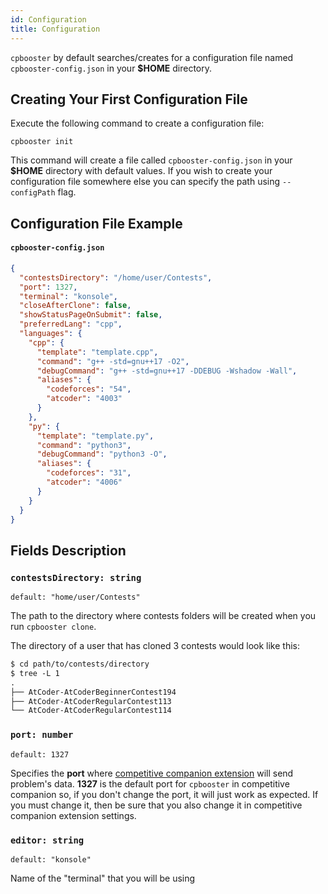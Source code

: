 ```yaml
---
id: Configuration
title: Configuration
---
```


`cpbooster` by default searches/creates for a configuration file named `cpbooster-config.json` in your **$HOME** directory.

## Creating Your First Configuration File

Execute the following command to create a configuration file:

```shell
cpbooster init
```

This command will create a file called `cpbooster-config.json` in your **$HOME** directory with default values.
If you wish to create your configuration file somewhere else you can specify the path using `--configPath` flag.

## Configuration File Example

#### `cpbooster-config.json`

```json
{
  "contestsDirectory": "/home/user/Contests",
  "port": 1327,
  "terminal": "konsole",
  "closeAfterClone": false,
  "showStatusPageOnSubmit": false,
  "preferredLang": "cpp",
  "languages": {
    "cpp": {
      "template": "template.cpp",
      "command": "g++ -std=gnu++17 -O2",
      "debugCommand": "g++ -std=gnu++17 -DDEBUG -Wshadow -Wall",
      "aliases": {
        "codeforces": "54",
        "atcoder": "4003"
      }
    },
    "py": {
      "template": "template.py",
      "command": "python3",
      "debugCommand": "python3 -O",
      "aliases": {
        "codeforces": "31",
        "atcoder": "4006"
      }
    }
  }
}
```

## Fields Description

### `contestsDirectory: string`

`default: "home/user/Contests"`

The path to the directory where contests folders will be created when you run `cpbooster clone`.

The directory of a user that has cloned 3 contests would look like this:

```txt
$ cd path/to/contests/directory
$ tree -L 1
.
├── AtCoder-AtCoderBeginnerContest194
├── AtCoder-AtCoderRegularContest113
└── AtCoder-AtCoderRegularContest114
```

### `port: number`

`default: 1327`

Specifies the **port** where [competitive companion extension](https://github.com/jmerle/competitive-companion) will send problem's data.
**1327** is the default port for `cpbooster` in competitive companion so, if you don't change
the port, it will just work as expected. If you must change it, then be sure that you also
change it in competitive companion extension settings.

### `editor: string`

`default: "konsole"`

Name of the "terminal" that you will be using
